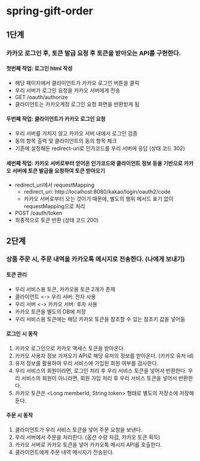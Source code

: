 # spring-gift-order

## 1단계
### 카카오 로그인 후, 토큰 발급 요청 후 토큰을 받아오는 API를 구현한다.

#### 첫번째 작업: 로그인 html 작성
- 해당 페이지에서 클라이언트가 카카오 로그인 버튼을 클릭
- 우리 서버가 로그인 요청을 카카오 서버에게 전송
- GET /oauth/authorize
- 클라이언트는 카카오계정 로그인 요청 화면을 반환받게 됨
#### 두번째 작업: 클라이언트가 카카오 로그인 요청
- 우리 서버를 거치지 않고 카카오 서버 내에서 로그인 검증
- 동의 항목 출력 및 클라이언트의 동의 항목 체크
- 기존에 설정해둔 redirect-uri로 인가코드를 우리 서버에 응답 (상태 코드 302)
#### 세번째 작업: 카카오 서버로부터 얻어온 인가코드와 클라이언트 정보 등을 기반으로 카카오 서버에 토큰 발급을 요청하여 토큰 받아오기
- redirect_uri에서 requestMapping
  - redirect_uri: http://localhost:8080/kakao/login/oauth2/code
  - 카카오 서버로부터 오는 것이기 때문에, 별도의 행위 메서드 표기 없이 requestMapping으로 처리
- POST /oauth/token
- 최종적으로 토큰 반환 (상태 코드 200)

## 2단계
### 상품 주문 시, 주문 내역을 카카오톡 메시지로 전송한다. (나에게 보내기)

#### 토큰 관리
- 우리 서비스용 토큰, 카카오용 토큰 2개가 존재
- 클라이언트 <-> 우리 서버: 전자 사용
- 우리 서버 <-> 카카오 서버: 후자 사용
- 카카오 토큰을 별도의 DB에 저장 
- 우리 서비스용 토큰에는 해당 카카오 토큰을 참조할 수 있는 참조키 값을 넣어둠

#### 로그인 시 동작
1) 카카오 로그인으로 카카오 액세스 토큰을 받아온다.
2) 카카오 사용자 정보 가져오기 API로 해당 유저의 정보를 받아온다. (카카오 유저 id)
3) 유저 정보를 활용하여 우리 서비스에 가입된 회원 여부를 검사한다.
4) 우리 서비스의 회원이라면, 로그인 처리 후 우리 서비스 토큰을 넣어서 반환한다.
   우리 서비스의 회원이 아니라면, 회원 가입 처리 후 우리 서비스 토큰을 넣어서 반환한다.
5) 카카오 토큰은 <Long memberId, String token> 형태로 별도의 저장소에 저장해둔다.

#### 주문 시 동작
1) 클라이언트가 우리 서비스 토큰을 넣어 주문 요청을 보낸다.
2) 우리 서버에서 주문을 처리한다. (옵션 수량 차감, 카카오 토큰 획득)
3) 카카오 서버로 카카오 토큰을 넣어 카카오톡 메시지 API를 호출한다.
4) 클라이언트에게 주문 내역 메시지가 전송된다.

